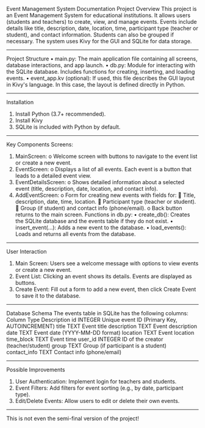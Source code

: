 Event Management System Documentation
Project Overview
This project is an Event Management System for educational institutions. It allows users (students and teachers) to create, view, and manage events. Events include details like title, description, date, location, time, participant type (teacher or student), and contact information. Students can also be grouped if necessary. The system uses Kivy for the GUI and SQLite for data storage.
________________________________________
Project Structure
•	main.py: The main application file containing all screens, database interactions, and app launch.
•	db.py: Module for interacting with the SQLite database. Includes functions for creating, inserting, and loading events.
•	event_app.kv (optional): If used, this file describes the GUI layout in Kivy's language. In this case, the layout is defined directly in Python.
________________________________________
Installation
1.	Install Python (3.7+ recommended).
2.	Install Kivy
3.	SQLite is included with Python by default.
________________________________________
Key Components
Screens:
1.	MainScreen:
o	Welcome screen with buttons to navigate to the event list or create a new event.
2.	EventScreen:
o	Displays a list of all events. Each event is a button that leads to a detailed event view.
3.	EventDetailsScreen:
o	Shows detailed information about a selected event (title, description, date, location, and contact info).
4.	AddEventScreen:
o	Form for creating new events with fields for:
	Title, description, date, time, location.
	Participant type (teacher or student).
	Group (if student) and contact info (phone/email).
o	Back button returns to the main screen.
Functions in db.py:
•	create_db(): Creates the SQLite database and the events table if they do not exist.
•	insert_event(...): Adds a new event to the database.
•	load_events(): Loads and returns all events from the database.
________________________________________
User Interaction
1.	Main Screen: Users see a welcome message with options to view events or create a new event.
2.	Event List: Clicking an event shows its details. Events are displayed as buttons.
3.	Create Event: Fill out a form to add a new event, then click Create Event to save it to the database.
________________________________________
Database Schema
The events table in SQLite has the following columns:
Column	Type	Description
id	INTEGER	Unique event ID (Primary Key, AUTOINCREMENT)
title	TEXT	Event title
description	TEXT	Event description
date	TEXT	Event date (YYYY-MM-DD format)
location	TEXT	Event location
time_block	TEXT	Event time
user_id	INTEGER	ID of the creator (teacher/student)
group	TEXT	Group (if participant is a student)
contact_info	TEXT	Contact info (phone/email)
________________________________________
Possible Improvements
1.	User Authentication: Implement login for teachers and students.
2.	Event Filters: Add filters for event sorting (e.g., by date, participant type).
3.	Edit/Delete Events: Allow users to edit or delete their own events.
________________________________________
This is not even the semi-final version of the project!

